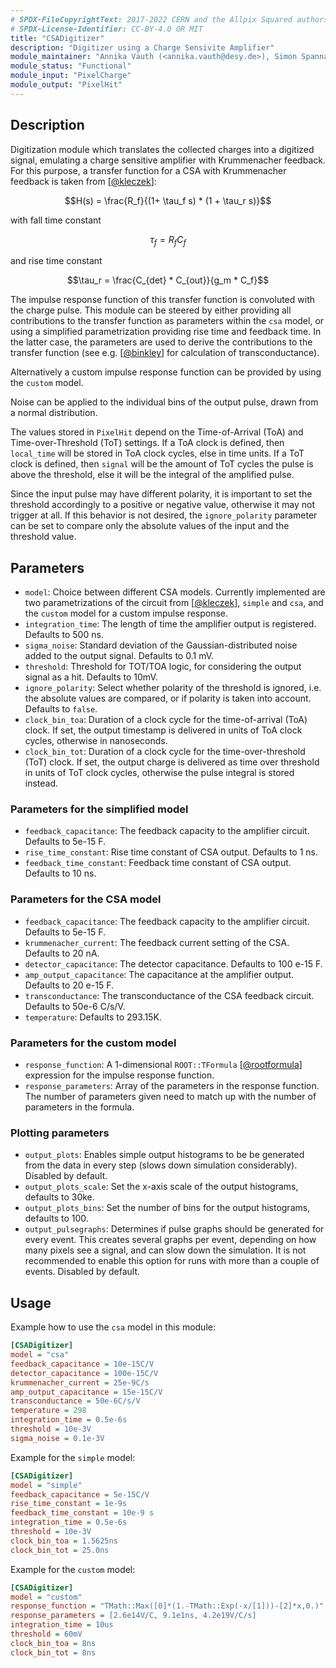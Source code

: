 ```yaml
---
# SPDX-FileCopyrightText: 2017-2022 CERN and the Allpix Squared authors
# SPDX-License-Identifier: CC-BY-4.0 OR MIT
title: "CSADigitizer"
description: "Digitizer using a Charge Sensivite Amplifier"
module_maintainer: "Annika Vauth (<annika.vauth@desy.de>), Simon Spannagel (<simon.spannagel@desy.de>)"
module_status: "Functional"
module_input: "PixelCharge"
module_output: "PixelHit"
---
```


## Description

Digitization module which translates the collected charges into a digitized signal, emulating a charge sensitive amplifier with Krummenacher feedback.
For this purpose, a transfer function for a CSA with Krummenacher feedback is taken from \[[@kleczek]\]:
```math
H(s) = \frac{R_f}{(1+ \tau_f s) * (1 + \tau_r s)}
```
with fall time constant
```math
\tau_f = R_f C_f
```
and rise time constant
```math
\tau_r = \frac{C_{det} * C_{out}}{g_m * C_f}
```
The impulse response function of this transfer function is convoluted with the charge pulse.
This module can be steered by either providing all contributions to the transfer function as parameters within the `csa` model, or using a simplified parametrization providing rise time and feedback time.
In the latter case, the parameters are used to derive the contributions to the transfer function (see e.g. \[[@binkley]\] for calculation of transconductance).

Alternatively a custom impulse response function can be provided by using the `custom` model.

Noise can be applied to the individual bins of the output pulse, drawn from a normal distribution.

The values stored in `PixelHit` depend on the Time-of-Arrival (ToA) and Time-over-Threshold (ToT) settings. If a ToA clock is defined, then `local_time` will be stored in ToA clock cycles, else in time units. If a ToT clock is defined, then `signal` will be the amount of ToT cycles the pulse is above the threshold, else it will be the integral of the amplified pulse.

Since the input pulse may have different polarity, it is important to set the threshold accordingly to a positive or negative value, otherwise it may not trigger at all.
If this behavior is not desired, the `ignore_polarity` parameter can be set to compare only the absolute values of the input and the threshold value.

## Parameters

* `model`: Choice between different CSA models. Currently implemented are two parametrizations of the circuit from \[[@kleczek]\], `simple` and `csa`, and the `custom` model for a custom impulse response.
* `integration_time`: The length of time the amplifier output is registered. Defaults to 500 ns.
* `sigma_noise`: Standard deviation of the Gaussian-distributed noise added to the output signal. Defaults to 0.1 mV.
* `threshold`: Threshold for TOT/TOA logic, for considering the output signal as a hit. Defaults to 10mV.
* `ignore_polarity`: Select whether polarity of the threshold is ignored, i.e. the absolute values are compared, or if polarity is taken into account. Defaults to `false`.
* `clock_bin_toa`: Duration of a clock cycle for the time-of-arrival (ToA) clock. If set, the output timestamp is delivered in units of ToA clock cycles, otherwise in nanoseconds.
* `clock_bin_tot`: Duration of a clock cycle for the time-over-threshold (ToT) clock. If set, the output charge is delivered as time over threshold in units of ToT clock cycles, otherwise the pulse integral is stored instead.

### Parameters for the simplified model

* `feedback_capacitance`: The feedback capacity to the amplifier circuit. Defaults to 5e-15 F.
* `rise_time_constant`: Rise time constant of CSA output. Defaults to 1 ns.
* `feedback_time_constant`: Feedback time constant of CSA output. Defaults to 10 ns.

### Parameters for the CSA model

* `feedback_capacitance`: The feedback capacity to the amplifier circuit. Defaults to 5e-15 F.
* `krummenacher_current`: The feedback current setting of the CSA. Defaults to 20 nA.
* `detector_capacitance`: The detector capacitance. Defaults to 100 e-15 F.
* `amp_output_capacitance`: The capacitance at the amplifier output. Defaults to 20 e-15 F.
* `transconductance`: The transconductance of the CSA feedback circuit. Defaults to 50e-6 C/s/V.
* `temperature`: Defaults to 293.15K.

### Parameters for the custom model

* `response_function`: A 1-dimensional `ROOT::TFormula` \[[@rootformula]\] expression for the impulse response function.
* `response_parameters`: Array of the parameters in the response function. The number of parameters given need to match up with the number of parameters in the formula.

### Plotting parameters

* `output_plots`: Enables simple output histograms to be be generated from the data in every step (slows down simulation considerably). Disabled by default.
* `output_plots_scale`: Set the x-axis scale of the output histograms, defaults to 30ke.
* `output_plots_bins`: Set the number of bins for the output histograms, defaults to 100.
* `output_pulsegraphs`: Determines if pulse graphs should be generated for every event. This creates several graphs per event, depending on how many pixels see a signal, and can slow down the simulation. It is not recommended to enable this option for runs with more than a couple of events. Disabled by default.

## Usage

Example how to use the `csa` model in this module:
```ini
[CSADigitizer]
model = "csa"
feedback_capacitance = 10e-15C/V
detector_capacitance = 100e-15C/V
krummenacher_current = 25e-9C/s
amp_output_capacitance = 15e-15C/V
transconductance = 50e-6C/s/V
temperature = 298
integration_time = 0.5e-6s
threshold = 10e-3V
sigma_noise = 0.1e-3V
```

Example for the `simple` model:
```ini
[CSADigitizer]
model = "simple"
feedback_capacitance = 5e-15C/V
rise_time_constant = 1e-9s
feedback_time_constant = 10e-9 s
integration_time = 0.5e-6s
threshold = 10e-3V
clock_bin_toa = 1.5625ns
clock_bin_tot = 25.0ns
```

Example for the `custom` model:
```ini
[CSADigitizer]
model = "custom"
response_function = "TMath::Max([0]*(1.-TMath::Exp(-x/[1]))-[2]*x,0.)"
response_parameters = [2.6e14V/C, 9.1e1ns, 4.2e19V/C/s]
integration_time = 10us
threshold = 60mV
clock_bin_toa = 8ns
clock_bin_tot = 8ns
```


[@kleczek]: https://doi.org/10.1109/MIXDES.2015.7208529
[@binkley]: https://doi.org/10.1002/9780470033715
[@rootformula]: https://root.cern.ch/doc/master/classTFormula.html
